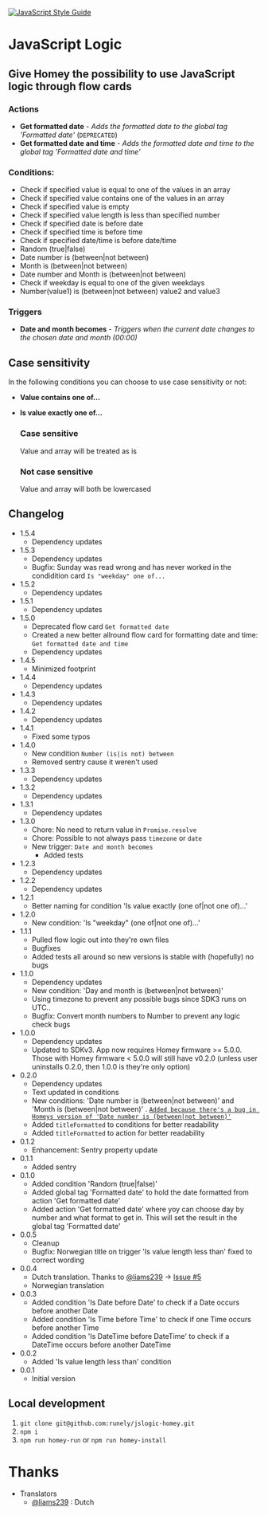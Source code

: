 [![JavaScript Style Guide](https://img.shields.io/badge/code_style-standard-brightgreen.svg)](https://standardjs.com)

# JavaScript Logic

## Give Homey the possibility to use JavaScript logic through flow cards

### Actions
- **Get formatted date** - *Adds the formatted date to the global tag 'Formatted date'* (`DEPRECATED`)
- **Get formatted date and time** - *Adds the formatted date and time to the global tag 'Formatted date and time'*

### Conditions:
- Check if specified value is equal to one of the values in an array
- Check if specified value contains one of the values in an array
- Check if specified value is empty
- Check if specified value length is less than specified number
- Check if specified date is before date
- Check if specified time is before time
- Check if specified date/time is before date/time
- Random (true|false)
- Date number is (between|not between)
- Month is (between|not between)
- Date number and Month is (between|not between)
- Check if weekday is equal to one of the given weekdays
- Number(value1) is (between|not between) value2 and value3

### Triggers
- **Date and month becomes** - *Triggers when the current date changes to the chosen date and month (00:00)*

## Case sensitivity

In the following conditions you can choose to use case sensitivity or not:
- **Value contains one of...**
- **Is value exactly one of...**

    ### Case sensitive
    Value and array will be treated as is

    ### Not case sensitive
    Value and array will both be lowercased

## Changelog

- 1.5.4
    - Dependency updates
- 1.5.3
    - Dependency updates
    - Bugfix: Sunday was read wrong and has never worked in the condidition card `Is "weekday" one of...`
- 1.5.2
    - Dependency updates
- 1.5.1
    - Dependency updates
- 1.5.0
    - Deprecated flow card `Get formatted date`
    - Created a new better allround flow card for formatting date and time: `Get formatted date and time`
    - Dependency updates
- 1.4.5
    - Minimized footprint
- 1.4.4
    - Dependency updates
- 1.4.3
    - Dependency updates
- 1.4.2
    - Dependency updates
- 1.4.1
    - Fixed some typos
- 1.4.0
    - New condition `Number (is|is not) between`
    - Removed sentry cause it weren't used
- 1.3.3
    - Dependency updates
- 1.3.2
    - Dependency updates
- 1.3.1
    - Dependency updates
- 1.3.0
    - Chore: No need to return value in `Promise.resolve`
    - Chore: Possible to not always pass `timezone` or `date`
    - New trigger: `Date and month becomes`
        - Added tests
- 1.2.3
    - Dependency updates
- 1.2.2
    - Dependency updates
- 1.2.1
    - Better naming for condition 'Is value exactly (one of|not one of)...'
- 1.2.0
    - New condition: 'Is "weekday" (one of|not one of)...'
- 1.1.1
    - Pulled flow logic out into they're own files
    - Bugfixes
    - Added tests all around so new versions is stable with (hopefully) no bugs
- 1.1.0
    - Dependency updates
    - New condition: 'Day and month is (between|not between)'
    - Using timezone to prevent any possible bugs since SDK3 runs on UTC..
    - Bugfix: Convert month numbers to Number to prevent any logic check bugs
- 1.0.0
    - Dependency updates
    - Updated to SDKv3. App now requires Homey firmware >= 5.0.0. Those with Homey firmware < 5.0.0 will still have v0.2.0 (unless user uninstalls 0.2.0, then 1.0.0 is they're only option)
- 0.2.0
    - Dependency updates
    - Text updated in conditions
    - New conditions: 'Date number is (between|not between)' and 'Month is (between|not between)' . [`Added because there's a bug in Homeys version of 'Date number is (between|not between)'`](https://github.com/athombv/homey-apps-sdk-issues/issues/160)
    - Added `titleFormatted` to conditions for better readability
    - Added `titleFormatted` to action for better readability
- 0.1.2
    - Enhancement: Sentry property update
- 0.1.1
    - Added sentry
- 0.1.0
    - Added condition 'Random (true|false)'
    - Added global tag 'Formatted date' to hold the date formatted from action 'Get formatted date'
    - Added action 'Get formatted date' where yoy can choose day by number and what format to get in. This will set the result in the global tag 'Formatted date'
- 0.0.5
    - Cleanup
    - Bugfix: Norwegian title on trigger 'Is value length less than' fixed to correct wording
- 0.0.4
    - Dutch translation. Thanks to [@liams239](https://github.com/liams239) -> [Issue #5](https://github.com/runely/jslogic-homey/issues/5)
    - Norwegian translation
- 0.0.3
    - Added condition 'Is Date before Date' to check if a Date occurs before another Date
    - Added condition 'Is Time before Time' to check if one Time occurs before another Time
    - Added condition 'Is DateTime before DateTime' to check if a DateTime occurs before another DateTime
- 0.0.2
    - Added 'Is value length less than' condition
- 0.0.1
    - Initial version

## Local development

1. `git clone git@github.com:runely/jslogic-homey.git`
1. `npm i`
1. `npm run homey-run` or `npm run homey-install`

# Thanks

- Translators
    - [@liams239](https://github.com/liams239) : Dutch
